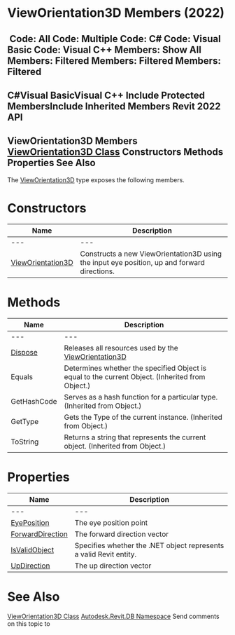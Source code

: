# ViewOrientation3D Members (2022)

﻿
 Code: All Code: Multiple Code: C# Code: Visual Basic Code: Visual C++  Members: Show All Members: Filtered Members: Filtered Members: Filtered   
---  
C#Visual BasicVisual C++
Include Protected MembersInclude Inherited Members
Revit 2022 API  
---  
ViewOrientation3D Members  
[ViewOrientation3D Class](027b44d6-a473-4e99-4b43-c938847ea7e3.md "ViewOrientation3D Class") Constructors Methods Properties See Also  
---  
The [ViewOrientation3D](027b44d6-a473-4e99-4b43-c938847ea7e3.md "ViewOrientation3D Class") type exposes the following members.
# Constructors
| Name | Description |
| --- | --- |
| --- | --- | --- |
| [ViewOrientation3D](882f774b-b290-14b8-2664-8f86ec42f458.md "ViewOrientation3D Constructor") | Constructs a new ViewOrientation3D using the input eye position, up and forward directions. |

# Methods
| Name | Description |
| --- | --- |
| --- | --- | --- |
| [Dispose](541868b2-2814-0527-0ffa-d3f5a4522be3.md "Dispose Method") | Releases all resources used by the [ViewOrientation3D](027b44d6-a473-4e99-4b43-c938847ea7e3.md "ViewOrientation3D Class") |
| Equals | Determines whether the specified Object is equal to the current Object. (Inherited from Object.) |
| GetHashCode | Serves as a hash function for a particular type.  (Inherited from Object.) |
| GetType | Gets the Type of the current instance. (Inherited from Object.) |
| ToString | Returns a string that represents the current object. (Inherited from Object.) |

# Properties
| Name | Description |
| --- | --- |
| --- | --- | --- |
| [EyePosition](7bef48d3-de78-1b04-5226-619faba2249b.md "EyePosition Property") | The eye position point |
| [ForwardDirection](225b68cf-de90-8e5f-f2b2-0b9b95a245f8.md "ForwardDirection Property") | The forward direction vector |
| [IsValidObject](6bac8856-7256-be9c-7578-ad951541ecc4.md "IsValidObject Property") | Specifies whether the .NET object represents a valid Revit entity. |
| [UpDirection](1353f55a-719d-75d2-a095-a70fbde71a4c.md "UpDirection Property") | The up direction vector |

# See Also
[ViewOrientation3D Class](027b44d6-a473-4e99-4b43-c938847ea7e3.md "ViewOrientation3D Class")
[Autodesk.Revit.DB Namespace](87546ba7-461b-c646-cbb1-2cb8f5bff8b2.md "Autodesk.Revit.DB Namespace")
Send comments on this topic to 